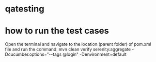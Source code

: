 # qatesting

# how to run the test cases
Open the terminal and navigate to the location (parent folder) of pom.xml file and run the command:
mvn clean verify serenity:aggregate -Dcucumber.options="--tags @login" -Denvironment=default

